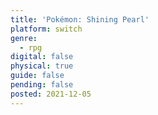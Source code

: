```yaml
---
title: 'Pokémon: Shining Pearl'
platform: switch
genre:
  - rpg
digital: false
physical: true
guide: false
pending: false
posted: 2021-12-05
---
```

